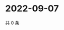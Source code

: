 # 2022-09-07

共 0 条

<!-- BEGIN WEIBO -->
<!-- 最后更新时间 Wed Sep 07 2022 20:09:47 GMT+0800 (China Standard Time) -->

<!-- END WEIBO -->
